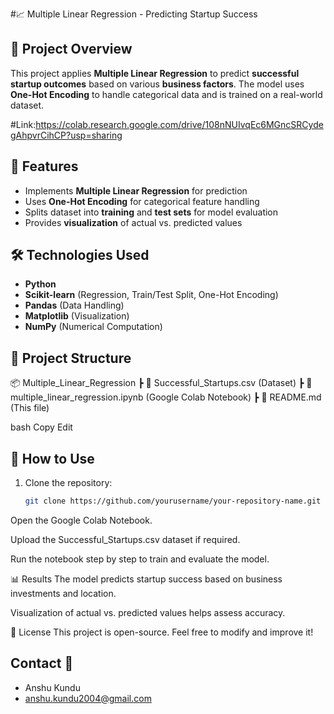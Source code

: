  #📈 Multiple Linear Regression - Predicting Startup Success  

## 📌 Project Overview  
This project applies **Multiple Linear Regression** to predict **successful startup outcomes** based on various **business factors**. The model uses **One-Hot Encoding** to handle categorical data and is trained on a real-world dataset.  

#Link:https://colab.research.google.com/drive/108nNUIvqEc6MGncSRCydegAhpvrCihCP?usp=sharing

## 🚀 Features  
- Implements **Multiple Linear Regression** for prediction  
- Uses **One-Hot Encoding** for categorical feature handling  
- Splits dataset into **training** and **test sets** for model evaluation  
- Provides **visualization** of actual vs. predicted values  

## 🛠️ Technologies Used  
- **Python**  
- **Scikit-learn** (Regression, Train/Test Split, One-Hot Encoding)  
- **Pandas** (Data Handling)  
- **Matplotlib** (Visualization)  
- **NumPy** (Numerical Computation)  

## 📂 Project Structure  
📦 Multiple_Linear_Regression
┣ 📜 Successful_Startups.csv (Dataset)
┣ 📜 multiple_linear_regression.ipynb (Google Colab Notebook)
┣ 📜 README.md (This file)

bash
Copy
Edit

## 📌 How to Use  
1. Clone the repository:  
   ```bash
   git clone https://github.com/yourusername/your-repository-name.git
Open the Google Colab Notebook.

Upload the Successful_Startups.csv dataset if required.

Run the notebook step by step to train and evaluate the model.

📊 Results
The model predicts startup success based on business investments and location.

Visualization of actual vs. predicted values helps assess accuracy.

📜 License
This project is open-source. Feel free to modify and improve it!
## Contact 📧

* Anshu Kundu
* anshu.kundu2004@gmail.com



